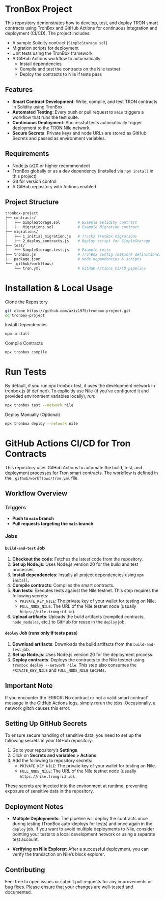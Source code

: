 # TronBox Project

This repository demonstrates how to develop, test, and deploy TRON smart contracts using TronBox and GitHub Actions for continuous integration and deployment (CI/CD). The project includes:

- A sample Solidity contract (`SimpleStorage.sol`)
- Migration scripts for deployment
- Unit tests using the TronBox framework
- A GitHub Actions workflow to automatically:
  - Install dependencies
  - Compile and test the contracts on the Nile testnet
  - Deploy the contracts to Nile if tests pass

## Features

- **Smart Contract Development**: Write, compile, and test TRON contracts in Solidity using TronBox.
- **Automated Testing**: Every push or pull request to `main` triggers a workflow that runs the test suite.
- **Continuous Deployment**: Successful tests automatically trigger deployment to the TRON Nile network.
- **Secure Secrets**: Private keys and node URLs are stored as GitHub Secrets and passed as environment variables.

## Requirements

- Node.js (v20 or higher recommended)
- TronBox globally or as a dev dependency (installed via `npm install` in this project)
- Git for version control
- A GitHub repository with Actions enabled

## Project Structure

```bash
tronbox-project
├── contracts/
│   ├── SimpleStorage.sol        # Example Solidity contract
│   ├── Migrations.sol           # Example Migration contract
├── migrations/
│   ├── 1_initial_migration.js   # Tracks TronBox migrations
│   ├── 2_deploy_contracts.js    # Deploy script for SimpleStorage
├── test/
│   └── SimpleStorage.test.js    # Example tests
├── tronbox.js                   # TronBox config (network definitions)
├── package.json                 # Node dependencies & scripts
└── .github/workflows/
    └── tron.yml                 # GitHub Actions CI/CD pipeline

```
# Installation & Local Usage
Clone the Repository
```bash
git clone https://github.com/aziz1975/tronbox-project.git
cd tronbox-project
```
Install Dependencies
```bash
npm install
```
Compile Contracts
```bash
npx tronbox compile
```
# Run Tests
By default, if you run npx tronbox test, it uses the development network in tronbox.js (if defined). To explicitly use Nile (if you’ve configured it and provided environment variables locally), run:

```bash
npx tronbox test --network nile
```
Deploy Manually (Optional)
```bash
npx tronbox deploy --network nile
```
# GitHub Actions CI/CD for Tron Contracts

This repository uses GitHub Actions to automate the build, test, and deployment processes for Tron smart contracts. The workflow is defined in the `.github/workflows/tron.yml` file.

## Workflow Overview

### Triggers
- **Push to `main` branch**
- **Pull requests targeting the `main` branch**

### Jobs

#### `build-and-test` Job
1. **Checkout the code**: Fetches the latest code from the repository.
2. **Set up Node.js**: Uses Node.js version 20 for the build and test processes.
3. **Install dependencies**: Installs all project dependencies using `npm install`.
4. **Compile contracts**: Compiles the smart contracts.
5. **Run tests**: Executes tests against the Nile testnet. This step requires the following secrets:
   - `PRIVATE_KEY_NILE`: The private key of your wallet for testing on Nile.
   - `FULL_NODE_NILE`: The URL of the Nile testnet node (usually `https://nile.trongrid.io`).
6. **Upload artifacts**: Uploads the build artifacts (compiled contracts, `node_modules`, etc.) to GitHub for reuse in the `deploy` job.

#### `deploy` Job (runs only if tests pass)
1. **Download artifacts**: Downloads the build artifacts from the `build-and-test` job.
2. **Set up Node.js**: Uses Node.js version 20 for the deployment process.
3. **Deploy contracts**: Deploys the contracts to the Nile testnet using `tronbox deploy --network nile`. This step also consumes the `PRIVATE_KEY_NILE` and `FULL_NODE_NILE` secrets.

## Important Note 
If you encounter the ‘ERROR: No contract or not a valid smart contract’ message in the GitHub Actions logs, simply rerun the jobs. Occasionally, a network glitch causes this error.

## Setting Up GitHub Secrets

To ensure secure handling of sensitive data, you need to set up the following secrets in your GitHub repository:

1. Go to your repository’s **Settings**.
2. Click on **Secrets and variables > Actions**.
3. Add the following to repository secrets:
   - `PRIVATE_KEY_NILE`: The private key of your wallet for testing on Nile.
   - `FULL_NODE_NILE`: The URL of the Nile testnet node (usually `https://nile.trongrid.io`).

These secrets are injected into the environment at runtime, preventing exposure of sensitive data in the repository.

## Deployment Notes

- **Multiple Deployments**: The pipeline will deploy the contracts once during testing (TronBox auto-deploys for tests) and once again in the `deploy` job. If you want to avoid multiple deployments to Nile, consider pointing your tests to a local development network or using a separate test account.
  
- **Verifying on Nile Explorer**: After a successful deployment, you can verify the transaction on Nile’s block explorer.

## Contributing

Feel free to open issues or submit pull requests for any improvements or bug fixes. Please ensure that your changes are well-tested and documented.
